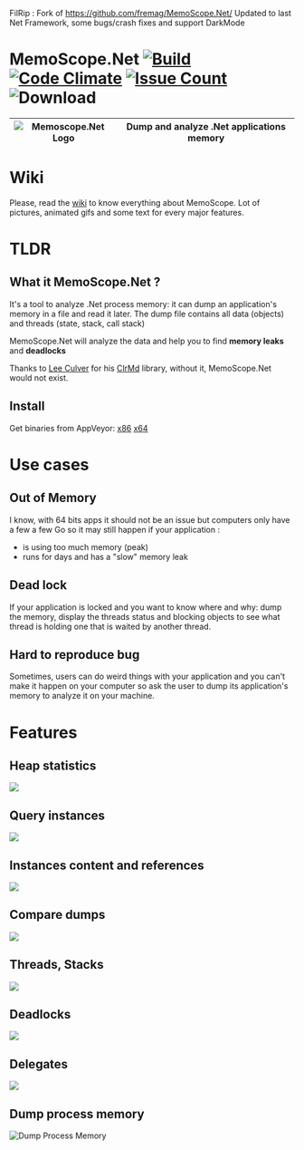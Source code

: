 FilRip : Fork of https://github.com/fremag/MemoScope.Net/
Updated to last Net Framework, some bugs/crash fixes and support DarkMode

# MemoScope.Net [![Build](https://ci.appveyor.com/api/projects/status/rri98ga4qy0v4384?svg=true)](https://ci.appveyor.com/project/fremag/memoscope-net) [![Code Climate](https://codeclimate.com/github/fremag/MemoScope.Net/badges/gpa.svg)](https://codeclimate.com/github/fremag/MemoScope.Net) [![Issue Count](https://codeclimate.com/github/fremag/MemoScope.Net/badges/issue_count.svg)](https://codeclimate.com/github/fremag/MemoScope.Net)![Download](https://img.shields.io/github/downloads/fremag/MemoScope.Net/total.svg)

![Memoscope.Net Logo](https://raw.githubusercontent.com/fremag/MemoScope.Net/master/MemoScope/Icons/Logos/memoscope_logo.png) | Dump and analyze .Net applications memory
---------------------|-------------------------------------------
# Wiki
Please, read the [wiki](https://github.com/fremag/MemoScope.Net/wiki) to know everything about MemoScope.
Lot of pictures, animated gifs and some text for every major features.

# TLDR
## What it MemoScope.Net ?
It's a tool to analyze .Net process memory: it can dump an application's memory in a file and read it later.
The dump file contains all data (objects) and threads (state, stack, call stack)

MemoScope.Net will analyze the data and help you to find **memory leaks** and **deadlocks**

Thanks to [Lee Culver](https://github.com/leculver) for his [ClrMd](https://github.com/Microsoft/clrmd) library, without it, MemoScope.Net would not exist.

## Install
Get binaries from AppVeyor: [x86](https://ci.appveyor.com/api/projects/fremag/memoscope-net/artifacts/MemoScope_x86_Release.zip?job=Configuration%3A%20Release%3B%20Platform%3A%20x86) [x64](https://ci.appveyor.com/api/projects/fremag/memoscope-net/artifacts/MemoScope_x64_Release.zip?job=Configuration%3A%20Release%3B%20Platform%3A%20x64)

# Use cases
## Out of Memory
I know, with 64 bits apps it should not be an issue but computers only have a few a few Go so it may still happen if your application :
- is using too much memory (peak)
- runs for days and has a "slow" memory leak

## Dead lock
If your application is locked and you want to know where and why: dump the memory, display the threads status and blocking objects to see what thread is holding one that is waited by another thread.

## Hard to reproduce bug
Sometimes, users can do weird things with your application and you can't make it happen on your computer so ask the user to dump its application's memory to analyze it on your machine.

# Features
 
## Heap statistics
![](Screenshots/memoscope_typestats.png "")

## Query instances
![](Screenshots/memoscope_instances_filter.png "")

## Instances content and references
![](Screenshots/memoscope_instance_details.png "")

## Compare dumps
![](Screenshots/memoscope_dumpdiff.png "")

## Threads, Stacks
![](Screenshots/memoscope_threads.png "")

## Deadlocks
![](Screenshots/memoscope_deadlocks.png "")

## Delegates
![](Screenshots/memoscope_delegates.png "")

## Dump process memory
![Dump Process Memory](Screenshots/memoscope_process_dump.png "Dump your process when conditions are satisified")


